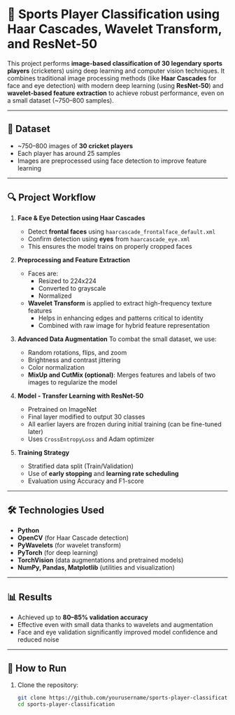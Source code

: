 # 🏏 Sports Player Classification using Haar Cascades, Wavelet Transform, and ResNet-50

This project performs **image-based classification of 30 legendary sports players** (cricketers) using deep learning and computer vision techniques. It combines traditional image processing methods (like **Haar Cascades** for face and eye detection) with modern deep learning (using **ResNet-50**) and **wavelet-based feature extraction** to achieve robust performance, even on a small dataset (~750–800 samples).

---

## 📁 Dataset
- ~750–800 images of **30 cricket players**
- Each player has around 25 samples
- Images are preprocessed using face detection to improve feature learning

---

## 🔍 Project Workflow

1. **Face & Eye Detection using Haar Cascades**
   - Detect **frontal faces** using `haarcascade_frontalface_default.xml`
   - Confirm detection using **eyes** from `haarcascade_eye.xml`
   - This ensures the model trains on properly cropped faces

2. **Preprocessing and Feature Extraction**
   - Faces are:
     - Resized to 224x224
     - Converted to grayscale
     - Normalized
   - **Wavelet Transform** is applied to extract high-frequency texture features
     - Helps in enhancing edges and patterns critical to identity
     - Combined with raw image for hybrid feature representation

3. **Advanced Data Augmentation**
   To combat the small dataset, we use:
   - Random rotations, flips, and zoom
   - Brightness and contrast jittering
   - Color normalization
   - **MixUp and CutMix (optional)**: Merges features and labels of two images to regularize the model

4. **Model - Transfer Learning with ResNet-50**
   - Pretrained on ImageNet
   - Final layer modified to output 30 classes
   - All earlier layers are frozen during initial training (can be fine-tuned later)
   - Uses `CrossEntropyLoss` and Adam optimizer

5. **Training Strategy**
   - Stratified data split (Train/Validation)
   - Use of **early stopping** and **learning rate scheduling**
   - Evaluation using Accuracy and F1-score

---

## 🛠️ Technologies Used

- **Python**
- **OpenCV** (for Haar Cascade detection)
- **PyWavelets** (for wavelet transform)
- **PyTorch** (for deep learning)
- **TorchVision** (data augmentations and pretrained models)
- **NumPy, Pandas, Matplotlib** (utilities and visualization)

---

## 📊 Results

- Achieved up to **80–85% validation accuracy**
- Effective even with small data thanks to wavelets and augmentation
- Face and eye validation significantly improved model confidence and reduced noise

---

## 🚀 How to Run

1. Clone the repository:
   ```bash
   git clone https://github.com/yourusername/sports-player-classification.git
   cd sports-player-classification
